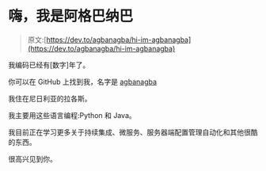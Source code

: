 # 嗨，我是阿格巴纳巴

> 原文:[https://dev.to/agbanagba/hi-im-agbanagba](https://dev.to/agbanagba/hi-im-agbanagba)

我编码已经有[数字]年了。

你可以在 GitHub 上找到我，名字是 [agbanagba](https://github.com/agbanagba)

我住在尼日利亚的拉各斯。

我主要用这些语言编程:Python 和 Java。

我目前正在学习更多关于持续集成、微服务、服务器端配置管理自动化和其他很酷的东西。

很高兴见到你。
